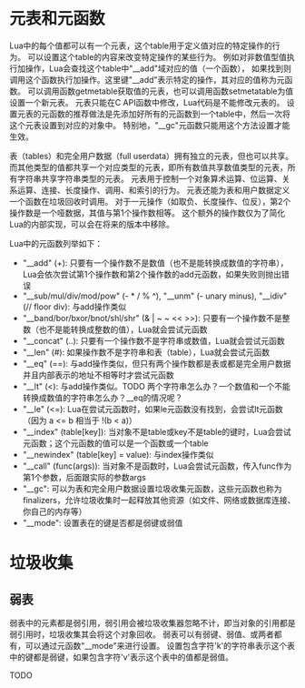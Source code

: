 
# 元表和元函数

Lua中的每个值都可以有一个元表，这个table用于定义值对应的特定操作的行为。
可以设置这个table的内容来改变特定操作的某些行为。
例如对非数值型值执行加操作，Lua会查找这个table中"__add"域对应的值（一个函数），
如果找到则调用这个函数执行加操作。这里键"__add"表示特定的操作，其对应的值称为元函数。
可以调用函数getmetable获取值的元表，也可以调用函数setmetatable为值设置一个新元表。
元表只能在C API函数中修改，Lua代码是不能修改元表的。
设置元表的元函数的推荐做法是先添加好所有的元函数到一个table中，然后一次将这个元表设置到对应的对象中。
特别地，"__gc"元函数只能用这个方法设置才能生效。

表（tables）和完全用户数据（full userdata）拥有独立的元表，但也可以共享。
而其他类型的值都共享一个对应类型的元表，即所有数值共享数值类型的元表，所有字符串共享字符串类型的元表。
元表用于控制一个对象算术运算、位运算、关系运算、连接、长度操作、调用、和索引的行为。
元表还能为表和用户数据定义一个函数在垃圾回收时调用。
对于一元操作（如取负、长度操作、位反），第2个操作数是一个哑数据，其值与第1个操作数相等。
这个额外的操作数仅为了简化Lua的内部实现，可以会在将来的版本中移除。

Lua中的元函数列举如下：
- "\__add" (+): 只要有一个操作数不是数值（也不是能转换成数值的字符串），Lua会依次尝试第1个操作数和第2个操作数的add元函数，如果失败则抛出错误
- "\__sub/mul/div/mod/pow" (- * / % ^), "\__unm" (- unary minus), "\__idiv" (// floor div): 与add操作类似
- "\__band/bor/bxor/bnot/shl/shr" (& | ~ ~ << >>): 只要有一个操作数不是整数（也不是能转换成整数的值），Lua就会尝试元函数
- "\__concat" (..): 只要有一个操作数不是字符串或数值，Lua就会尝试元函数
- "\__len" (#): 如果操作数不是字符串和表（table），Lua就会尝试元函数
- "\__eq" (==): 与add操作类似，但只有两个操作数都是表或都是完全用户数据并且内部表示的地址不相等时才尝试元函数
- "\__lt" (<): 与add操作类似。TODO 两个字符串怎么办？一个数值和一个不能转换成数值的字符串怎么办？__eq的情况呢？
- "\__le" (<=): Lua在尝试元函数时，如果le元函数没有找到，会尝试lt元函数（因为 a <= b 相当于 !(b < a)）
- "\__index" (table[key]): 当对象不是table或key不是table的键时，Lua会尝试元函数；这个元函数的值可以是一个函数或一个table
- "\__newindex" (table[key] = value): 与index操作类似
- "\__call" (func(args)): 当对象不是函数时，Lua会尝试元函数，传入func作为第1个参数，后面跟实际的参数args
- "\__gc": 可以为表和完全用户数据设置垃圾收集元函数，这些元函数也称为finalizers，允许垃圾收集时一起释放其他资源（如文件、网络或数据库连接、你自己的内存等）
- "\__mode": 设置表在的键是否都是弱键或弱值

# 垃圾收集

## 弱表

弱表中的元素都是弱引用，弱引用会被垃圾收集器忽略不计，即当对象的引用都是弱引用时，垃圾收集其会将这个对象回收。
弱表可以有弱键、弱值、或两者都有，可以通过元函数"__mode"来进行设置。
设置包含字符'k'的字符串表示这个表中的键都是弱键，如果包含字符'v'表示这个表中的值都是弱值。

TODO
